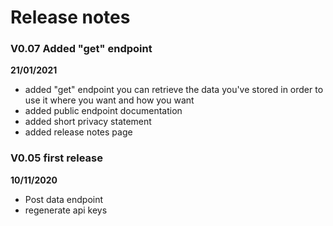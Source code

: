 # Release notes

### V0.07 Added "get" endpoint

**21/01/2021**

- added "get" endpoint you can retrieve the data you've stored in order to use it where you want and how you want
- added public endpoint documentation
- added short privacy statement
- added release notes page

### V0.05 first release

**10/11/2020**

- Post data endpoint
- regenerate api keys

